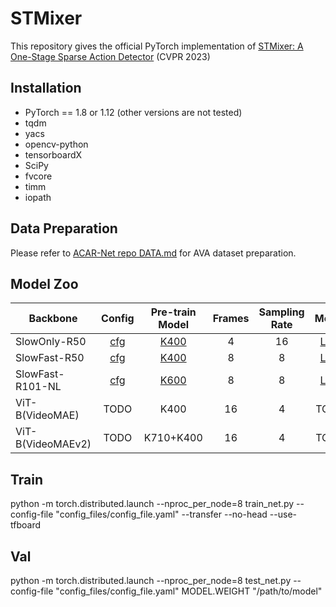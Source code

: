 # STMixer
This repository gives the official PyTorch implementation of [STMixer: A One-Stage Sparse Action Detector](https://arxiv.org/abs/2303.15879) (CVPR 2023)

## Installation
- PyTorch == 1.8 or 1.12 (other versions are not tested)
- tqdm
- yacs
- opencv-python
- tensorboardX
- SciPy
- fvcore
- timm
- iopath

## Data Preparation
Please refer to [ACAR-Net repo DATA.md](https://github.com/Siyu-C/ACAR-Net/blob/master/DATA.md)  for AVA dataset preparation.

## Model Zoo
| Backbone          | Config | Pre-train Model | Frames | Sampling Rate | Model |
|-------------------|:------:|:---------------:|:------:|:-------------:|:-----:|
| SlowOnly-R50      |   [cfg](https://github.com/MCG-NJU/STMixer/blob/main/config_files/PySlowonly-R50-K400-4x16.yaml)     |       [K400](https://dl.fbaipublicfiles.com/pyslowfast/model_zoo/kinetics400/SLOWONLY_4x16_R50.pkl)      |    4   |       16      |  [Link](https://drive.google.com/file/d/1qJdnCGwi5NeqpHFYxPpIixLY6Mpsuync/view?usp=share_link) |
| SlowFast-R50      |   [cfg](https://github.com/MCG-NJU/STMixer/blob/main/config_files/PySlowfast-R50-K400-8x8.yaml)      |       [K400](https://dl.fbaipublicfiles.com/pyslowfast/model_zoo/kinetics400/SLOWFAST_8x8_R50.pkl)      |    8   |       8       |  [Link](https://drive.google.com/file/d/1pwXBC-g-OS71wzd9lxHDITASRw1cxRWm/view?usp=share_link) |
| SlowFast-R101-NL  |   [cfg](https://github.com/MCG-NJU/STMixer/blob/main/config_files/PySlowfast-R101-NL-K600-8x8.yaml)  |       [K600](https://dl.fbaipublicfiles.com/pyslowfast/model_zoo/ava/pretrain/SLOWFAST_32x2_R101_50_50.pkl)      |    8   |       8       |  [Link](https://drive.google.com/file/d/1oouF7IZFxs-vXhUDXSkLpy7FE5oh6Vp2/view?usp=share_link) |
| ViT-B(VideoMAE)   |   TODO  |       K400      |   16   |       4       |  TODO |
| ViT-B(VideoMAEv2) |   TODO  |    K710+K400    |   16   |       4       |  TODO |

## Train
python -m torch.distributed.launch --nproc_per_node=8 train_net.py --config-file "config_files/config_file.yaml" --transfer --no-head --use-tfboard

## Val
python -m torch.distributed.launch --nproc_per_node=8 test_net.py --config-file "config_files/config_file.yaml" MODEL.WEIGHT "/path/to/model"


